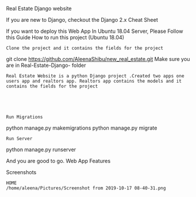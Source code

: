 Real Estate Django website

If you are new to Django, checkout the Django 2.x Cheat Sheet

If you want to deploy this Web App In Ubuntu 18.04 Server, Please Follow this Guide
How to run this project (Ubuntu 18.04)

    Clone the project and it contains the fields for the project

git clone https://github.com/AleenaShibu/new_real_estate.git
    Make sure you are in Real-Estate-Django- folder
    
    Real Estate Website is a python Django project .Created two apps one users app and realtors app. Realtors app contains the models and it contains the fields for the project
    

  
  
      
    Run Migrations

python manage.py makemigrations
python manage.py migrate

    Run Server

python manage.py runserver 

And you are good to go.
Web App Features


Screenshots

    HOME
    /home/aleena/Pictures/Screenshot from 2019-10-17 08-40-31.png
